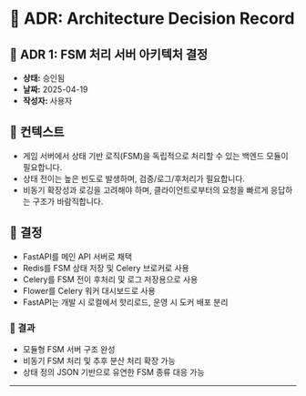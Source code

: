 # 🧱 ADR: Architecture Decision Record

## 📌 ADR 1: FSM 처리 서버 아키텍처 결정

- **상태:** 승인됨
- **날짜:** 2025-04-19
- **작성자:** 사용자

## 📌 컨텍스트

- 게임 서버에서 상태 기반 로직(FSM)을 독립적으로 처리할 수 있는 백엔드 모듈이 필요합니다.
- 상태 전이는 높은 빈도로 발생하며, 검증/로그/후처리가 필요합니다.
- 비동기 확장성과 로깅을 고려해야 하며, 클라이언트로부터의 요청을 빠르게 응답하는 구조가 바람직합니다.

## 📌 결정

- FastAPI를 메인 API 서버로 채택
- Redis를 FSM 상태 저장 및 Celery 브로커로 사용
- Celery를 FSM 전이 후처리 및 로그 저장용으로 사용
- Flower를 Celery 워커 대시보드로 사용
- FastAPI는 개발 시 로컬에서 핫리로드, 운영 시 도커 배포 분리

### 📌 결과

- 모듈형 FSM 서버 구조 완성
- 비동기 FSM 처리 및 추후 분산 처리 확장 가능
- 상태 정의 JSON 기반으로 유연한 FSM 종류 대응 가능

---
